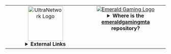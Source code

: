 <table>
  <tr>
    <!-- UltraNetwork -->
    <td width="50%" align="center" valign="top">
      <a href="https://ultranetwork.net" target="_blank" title="Visit UltraNetwork">
        <img src="https://i.imgur.com/XQdRmFu.png" alt="UltraNetwork Logo" height="110" />
      </a>
      <details><summary><strong>External Links</strong></summary>
        <br>
        <ul align="left">
          <li>
            <strong>Website:</strong> <a href="https://ultranetwork.net" target="_blank" title="UltraNetwork Website">https://ultranetwork.net</a>
          </li>
          <li>
            <strong>Forums:</strong> <a href="https://forums.ultranetwork.net" target="_blank" title="UltraNetwork Forums">https://forums.ultranetwork.net</a>
          </li>
        </ul>
      </details>
    </td>
    <!-- Emerald Gaming -->
    <td width="50%" align="center" valign="top">
      <a href="https://emeraldgaming.net" target="_blank" title="Visit Emerald Gaming">
        <img src="https://i.imgur.com/1Y9j3cn.png" alt="Emerald Gaming Logo" />
      </a>
      <details><summary><strong>Where is the <a href="https://imskully.github.io/emeraldgamingmta/" target="_blank">emeraldgamingmta</a> repository?</strong></summary>
        <br>
        <table style="display: none;">
          <tr>
            <td>
              Maintaining an open-source project and providing assistance to users who want to use the source<br>
              is a lot of work and time consuming, both of which I can no longer upkeep.<br>
              The Emerald Gaming Project has been discontinued as being open source and I will continue to work<br>on it in my spare time.
            </td>
          </tr>
        </table>
      </details>
    </td>
  </tr>
</table>

